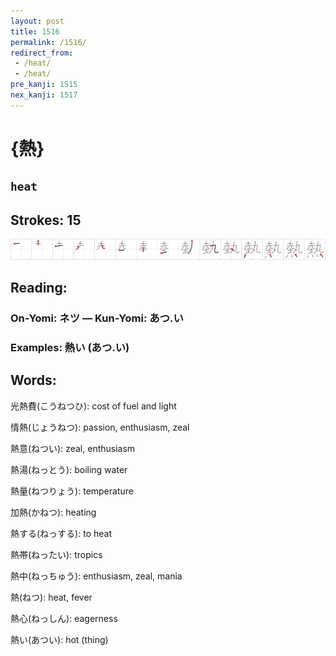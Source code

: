 ```yaml
---
layout: post
title: 1516
permalink: /1516/
redirect_from:
 - /heat/
 - /heat/
pre_kanji: 1515
nex_kanji: 1517
---
```


# {熱}

## `heat`

## Strokes: 15

<div class="stroke"><img src="../images/E786B1.png" /></div>

## Reading:

### On-Yomi: ネツ &mdash; Kun-Yomi: あつ.い

### Examples: 熱い (あつ.い)

## Words:

光熱費(こうねつひ): cost of fuel and light

情熱(じょうねつ): passion, enthusiasm, zeal

熱意(ねつい): zeal, enthusiasm

熱湯(ねっとう): boiling water

熱量(ねつりょう): temperature

加熱(かねつ): heating

熱する(ねっする): to heat

熱帯(ねったい): tropics

熱中(ねっちゅう): enthusiasm, zeal, mania

熱(ねつ): heat, fever

熱心(ねっしん): eagerness

熱い(あつい): hot (thing)
